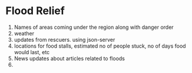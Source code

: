 # Flood Relief
1. Names of areas coming under the region along with danger order
2. weather
3. updates from rescuers. using json-server
4. locations for food stalls, estimated no of people stuck, no of days food would last, etc
5. News updates about articles related to floods
6. 